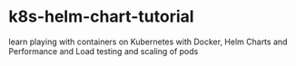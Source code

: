 # k8s-helm-chart-tutorial
learn playing with containers on Kubernetes with Docker, Helm Charts and Performance and Load testing and scaling of pods
